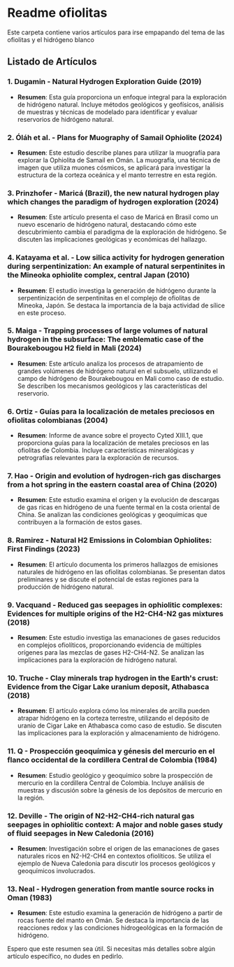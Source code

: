 # Readme ofiolitas
Este carpeta contiene varios artículos para irse empapando del tema de las ofiolitas y el hidrógeno blanco

## Listado de Artículos

### 1. Dugamin - Natural Hydrogen Exploration Guide (2019)
- **Resumen**: Esta guía proporciona un enfoque integral para la exploración de hidrógeno natural. Incluye métodos geológicos y geofísicos, análisis de muestras y técnicas de modelado para identificar y evaluar reservorios de hidrógeno natural.

### 2. Óláh et al. - Plans for Muography of Samail Ophiolite (2024)
- **Resumen**: Este estudio describe planes para utilizar la muografía para explorar la Ophiolita de Samail en Omán. La muografía, una técnica de imagen que utiliza muones cósmicos, se aplicará para investigar la estructura de la corteza oceánica y el manto terrestre en esta región.

### 3. Prinzhofer - Maricá (Brazil), the new natural hydrogen play which changes the paradigm of hydrogen exploration (2024)
- **Resumen**: Este artículo presenta el caso de Maricá en Brasil como un nuevo escenario de hidrógeno natural, destacando cómo este descubrimiento cambia el paradigma de la exploración de hidrógeno. Se discuten las implicaciones geológicas y económicas del hallazgo.

### 4. Katayama et al. - Low silica activity for hydrogen generation during serpentinization: An example of natural serpentinites in the Mineoka ophiolite complex, central Japan (2010)
- **Resumen**: El estudio investiga la generación de hidrógeno durante la serpentinización de serpentinitas en el complejo de ofiolitas de Mineoka, Japón. Se destaca la importancia de la baja actividad de sílice en este proceso.

### 5. Maiga - Trapping processes of large volumes of natural hydrogen in the subsurface: The emblematic case of the Bourakebougou H2 field in Mali (2024)
- **Resumen**: Este artículo analiza los procesos de atrapamiento de grandes volúmenes de hidrógeno natural en el subsuelo, utilizando el campo de hidrógeno de Bourakebougou en Mali como caso de estudio. Se describen los mecanismos geológicos y las características del reservorio.

### 6. Ortiz - Guías para la localización de metales preciosos en ofiolitas colombianas (2004)
- **Resumen**: Informe de avance sobre el proyecto Cyted XIII.1, que proporciona guías para la localización de metales preciosos en las ofiolitas de Colombia. Incluye características mineralógicas y petrografías relevantes para la exploración de recursos.

### 7. Hao - Origin and evolution of hydrogen-rich gas discharges from a hot spring in the eastern coastal area of China (2020)
- **Resumen**: Este estudio examina el origen y la evolución de descargas de gas ricas en hidrógeno de una fuente termal en la costa oriental de China. Se analizan las condiciones geológicas y geoquímicas que contribuyen a la formación de estos gases.

### 8. Ramirez - Natural H2 Emissions in Colombian Ophiolites: First Findings (2023)
- **Resumen**: El artículo documenta los primeros hallazgos de emisiones naturales de hidrógeno en las ofiolitas colombianas. Se presentan datos preliminares y se discute el potencial de estas regiones para la producción de hidrógeno natural.

### 9. Vacquand - Reduced gas seepages in ophiolitic complexes: Evidences for multiple origins of the H2-CH4-N2 gas mixtures (2018)
- **Resumen**: Este estudio investiga las emanaciones de gases reducidos en complejos ofiolíticos, proporcionando evidencia de múltiples orígenes para las mezclas de gases H2-CH4-N2. Se analizan las implicaciones para la exploración de hidrógeno natural.

### 10. Truche - Clay minerals trap hydrogen in the Earth's crust: Evidence from the Cigar Lake uranium deposit, Athabasca (2018)
- **Resumen**: El artículo explora cómo los minerales de arcilla pueden atrapar hidrógeno en la corteza terrestre, utilizando el depósito de uranio de Cigar Lake en Athabasca como caso de estudio. Se discuten las implicaciones para la exploración y almacenamiento de hidrógeno.

### 11. Q - Prospección geoquímica y génesis del mercurio en el flanco occidental de la cordillera Central de Colombia (1984)
- **Resumen**: Estudio geológico y geoquímico sobre la prospección de mercurio en la cordillera Central de Colombia. Incluye análisis de muestras y discusión sobre la génesis de los depósitos de mercurio en la región.

### 12. Deville - The origin of N2-H2-CH4-rich natural gas seepages in ophiolitic context: A major and noble gases study of fluid seepages in New Caledonia (2016)
- **Resumen**: Investigación sobre el origen de las emanaciones de gases naturales ricos en N2-H2-CH4 en contextos ofiolíticos. Se utiliza el ejemplo de Nueva Caledonia para discutir los procesos geológicos y geoquímicos involucrados.

### 13. Neal - Hydrogen generation from mantle source rocks in Oman (1983)
- **Resumen**: Este estudio examina la generación de hidrógeno a partir de rocas fuente del manto en Omán. Se destaca la importancia de las reacciones redox y las condiciones hidrogeológicas en la formación de hidrógeno.

Espero que este resumen sea útil. Si necesitas más detalles sobre algún artículo específico, no dudes en pedirlo.
